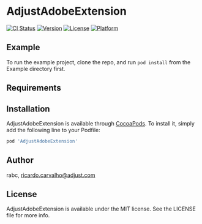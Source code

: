 # AdjustAdobeExtension

[![CI Status](https://img.shields.io/travis/rabc/AdjustAdobeExtension.svg?style=flat)](https://travis-ci.org/rabc/AdjustAdobeExtension)
[![Version](https://img.shields.io/cocoapods/v/AdjustAdobeExtension.svg?style=flat)](https://cocoapods.org/pods/AdjustAdobeExtension)
[![License](https://img.shields.io/cocoapods/l/AdjustAdobeExtension.svg?style=flat)](https://cocoapods.org/pods/AdjustAdobeExtension)
[![Platform](https://img.shields.io/cocoapods/p/AdjustAdobeExtension.svg?style=flat)](https://cocoapods.org/pods/AdjustAdobeExtension)

## Example

To run the example project, clone the repo, and run `pod install` from the Example directory first.

## Requirements

## Installation

AdjustAdobeExtension is available through [CocoaPods](https://cocoapods.org). To install
it, simply add the following line to your Podfile:

```ruby
pod 'AdjustAdobeExtension'
```

## Author

rabc, ricardo.carvalho@adjust.com

## License

AdjustAdobeExtension is available under the MIT license. See the LICENSE file for more info.
